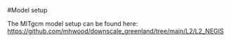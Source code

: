#Model setup

The MITgcm model setup can be found here: https://github.com/mhwood/downscale_greenland/tree/main/L2/L2_NEGIS
